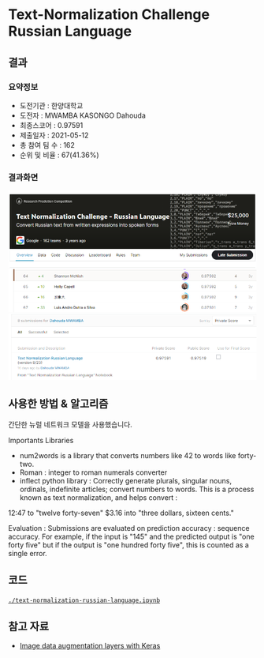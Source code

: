 # Text-Normalization Challenge Russian Language

## 결과

### 요약정보

- 도전기관 : 한양대학교
- 도전자 : MWAMBA KASONGO Dahouda
- 최종스코어 : 0.97591
- 제출일자 : 2021-05-12
- 총 참여 팀 수 : 162
- 순위 및 비율 : 67(41.36%)

### 결과화면

![leaderboard](./img/screenshot_competition.png)
![leaderboard](./img/screenshot_ranking.png)
![leaderboard](./img/screenshot_score.png)

## 사용한 방법 & 알고리즘

간단한 뉴럴 네트워크 모델을 사용했습니다.

Importants Libraries

- num2words is a library that converts numbers like 42 to words like forty-two.
- Roman : integer to roman numerals converter
- inflect python library : Correctly generate plurals, singular nouns, ordinals, indefinite articles; convert numbers to words. 
This is a process known as text normalization, and helps convert :

12:47 to "twelve forty-seven" 
$3.16 into "three dollars, sixteen cents." 

Evaluation : Submissions are evaluated on prediction accuracy : sequence accuracy.
For example, if the input is "145" and the predicted output is "one forty five" 
            but if the output is "one hundred forty five", this is counted as a single error.




## 코드

[`./text-normalization-russian-language.ipynb`](./text-normalization-russian-language.ipynb)

## 참고 자료

- [Image data augmentation layers with Keras](https://www.tensorflow.org/guide/keras/preprocessing_layers)
